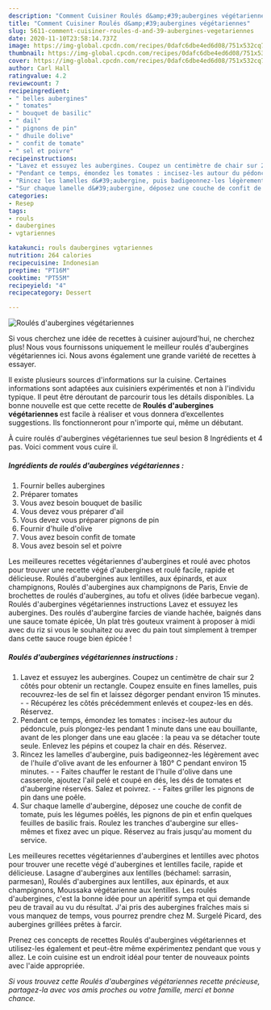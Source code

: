 ```yaml
---
description: "Comment Cuisiner Roulés d&amp;#39;aubergines végétariennes"
title: "Comment Cuisiner Roulés d&amp;#39;aubergines végétariennes"
slug: 5611-comment-cuisiner-roules-d-and-39-aubergines-vegetariennes
date: 2020-11-10T23:58:14.737Z
image: https://img-global.cpcdn.com/recipes/0dafc6dbe4ed6d08/751x532cq70/roules-daubergines-vegetariennes-photo-principale-de-la-recette.jpg
thumbnail: https://img-global.cpcdn.com/recipes/0dafc6dbe4ed6d08/751x532cq70/roules-daubergines-vegetariennes-photo-principale-de-la-recette.jpg
cover: https://img-global.cpcdn.com/recipes/0dafc6dbe4ed6d08/751x532cq70/roules-daubergines-vegetariennes-photo-principale-de-la-recette.jpg
author: Carl Hall
ratingvalue: 4.2
reviewcount: 7
recipeingredient:
- " belles aubergines"
- " tomates"
- " bouquet de basilic"
- " dail"
- " pignons de pin"
- " dhuile dolive"
- " confit de tomate"
- " sel et poivre"
recipeinstructions:
- "Lavez et essuyez les aubergines. Coupez un centimètre de chair sur 2 côtés pour obtenir un rectangle. Coupez ensuite en fines lamelles, puis recouvrez-les de sel fin et laissez dégorger pendant environ 15 minutes.  Récupérez les côtés précédemment enlevés et coupez-les en dés. Réservez."
- "Pendant ce temps, émondez les tomates : incisez-les autour du pédoncule, puis plongez-les pendant 1 minute dans une eau bouillante, avant de les plonger dans une eau glacée : la peau va se détacher toute seule. Enlevez les pépins et coupez la chair en dés. Réservez."
- "Rincez les lamelles d&#39;aubergine, puis badigeonnez-les légèrement avec de l&#39;huile d&#39;olive avant de les enfourner à 180° C pendant environ 15 minutes.  Faites chauffer le restant de l&#39;huile d&#39;olive dans une casserole, ajoutez l&#39;ail pelé et coupé en dés, les dés de tomates et d&#39;aubergine réservés. Salez et poivrez.  Faites griller les pignons de pin dans une poêle."
- "Sur chaque lamelle d&#39;aubergine, déposez une couche de confit de tomate, puis les légumes poêlés, les pignons de pin et enfin quelques feuilles de basilic frais. Roulez les tranches d&#39;aubergine sur elles-mêmes et fixez avec un pique. Réservez au frais jusqu&#39;au moment du service."
categories:
- Resep
tags:
- rouls
- daubergines
- vgtariennes

katakunci: rouls daubergines vgtariennes 
nutrition: 264 calories
recipecuisine: Indonesian
preptime: "PT16M"
cooktime: "PT55M"
recipeyield: "4"
recipecategory: Dessert

---
```



![Roulés d&#39;aubergines végétariennes](https://img-global.cpcdn.com/recipes/0dafc6dbe4ed6d08/751x532cq70/roules-daubergines-vegetariennes-photo-principale-de-la-recette.jpg)

Si vous cherchez une idée de recettes à cuisiner aujourd'hui, ne cherchez plus! Nous vous fournissons uniquement le meilleur roulés d&#39;aubergines végétariennes ici. Nous avons également une grande variété de recettes à essayer.

Il existe plusieurs sources d'informations sur la cuisine. Certaines informations sont adaptées aux cuisiniers expérimentés et non à l'individu typique. Il peut être déroutant de parcourir tous les détails disponibles. La bonne nouvelle est que cette recette de <strong> Roulés d&#39;aubergines végétariennes </strong> est facile à réaliser et vous donnera d’excellentes suggestions. Ils fonctionneront pour n'importe qui, même un débutant.

<!--inarticleads1-->

À cuire roulés d&#39;aubergines végétariennes tue seul besion 8 Ingrédients et 4 pas. Voici comment vous cuire il.

##### Ingrédients de roulés d&#39;aubergines végétariennes :

1. Fournir  belles aubergines
1. Préparer  tomates
1. Vous avez besoin  bouquet de basilic
1. Vous devez vous préparer  d&#39;ail
1. Vous devez vous préparer  pignons de pin
1. Fournir  d&#39;huile d&#39;olive
1. Vous avez besoin  confit de tomate
1. Vous avez besoin  sel et poivre


Les meilleures recettes végétariennes d&#39;aubergines et roulé avec photos pour trouver une recette végé d&#39;aubergines et roulé facile, rapide et délicieuse. Roulés d&#39;aubergines aux lentilles, aux épinards, et aux champignons, Roulés d&#39;aubergines aux champignons de Paris, Envie de brochettes de roulés d&#39;aubergines, au tofu et olives (idée barbecue vegan). Roulés d&#39;aubergines végétariennes instructions Lavez et essuyez les aubergines. Des roulés d&#39;aubergine farcies de viande hachée, baignés dans une sauce tomate épicée, Un plat très gouteux vraiment à proposer à midi avec du riz si vous le souhaitez ou avec du pain tout simplement à tremper dans cette sauce rouge bien épicée ! 

<!--inarticleads2-->

##### Roulés d&#39;aubergines végétariennes instructions :

1. Lavez et essuyez les aubergines. Coupez un centimètre de chair sur 2 côtés pour obtenir un rectangle. Coupez ensuite en fines lamelles, puis recouvrez-les de sel fin et laissez dégorger pendant environ 15 minutes. -  - Récupérez les côtés précédemment enlevés et coupez-les en dés. Réservez.
1. Pendant ce temps, émondez les tomates : incisez-les autour du pédoncule, puis plongez-les pendant 1 minute dans une eau bouillante, avant de les plonger dans une eau glacée : la peau va se détacher toute seule. Enlevez les pépins et coupez la chair en dés. Réservez.
1. Rincez les lamelles d&#39;aubergine, puis badigeonnez-les légèrement avec de l&#39;huile d&#39;olive avant de les enfourner à 180° C pendant environ 15 minutes. -  - Faites chauffer le restant de l&#39;huile d&#39;olive dans une casserole, ajoutez l&#39;ail pelé et coupé en dés, les dés de tomates et d&#39;aubergine réservés. Salez et poivrez. -  - Faites griller les pignons de pin dans une poêle.
1. Sur chaque lamelle d&#39;aubergine, déposez une couche de confit de tomate, puis les légumes poêlés, les pignons de pin et enfin quelques feuilles de basilic frais. Roulez les tranches d&#39;aubergine sur elles-mêmes et fixez avec un pique. Réservez au frais jusqu&#39;au moment du service.


Les meilleures recettes végétariennes d&#39;aubergines et lentilles avec photos pour trouver une recette végé d&#39;aubergines et lentilles facile, rapide et délicieuse. Lasagne d&#39;aubergines aux lentilles (béchamel: sarrasin, parmesan), Roulés d&#39;aubergines aux lentilles, aux épinards, et aux champignons, Moussaka végétarienne aux lentilles. Les roulés d&#39;aubergines, c&#39;est la bonne idée pour un apéritif sympa et qui demande peu de travail au vu du résultat. J&#39;ai pris des aubergines fraîches mais si vous manquez de temps, vous pourrez prendre chez M. Surgelé Picard, des aubergines grillées prêtes à farcir. 

<!--inarticleads1-->

<p>
Prenez ces concepts de recettes Roulés d&#39;aubergines végétariennes et utilisez-les également et peut-être même expérimentez pendant que vous y allez. Le coin cuisine est un endroit idéal pour tenter de nouveaux points avec l'aide appropriée.
</p>

<p>
<i>Si vous trouvez cette Roulés d&#39;aubergines végétariennes recette précieuse, partagez-la avec vos amis proches ou votre famille, merci et bonne chance.</i>
</p>
